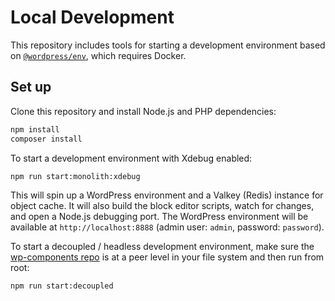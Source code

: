# Local Development

This repository includes tools for starting a development environment based on [`@wordpress/env`](https://developer.wordpress.org/block-editor/reference-guides/packages/packages-env/), which requires Docker.

## Set up

Clone this repository and install Node.js and PHP dependencies:

```sh
npm install
composer install
```

To start a development environment with Xdebug enabled:

```sh
npm run start:monolith:xdebug
```

This will spin up a WordPress environment and a Valkey (Redis) instance for object cache. It will also build the block editor scripts, watch for changes, and open a Node.js debugging port. The WordPress environment will be available at `http://localhost:8888` (admin user: `admin`, password: `password`).

To start a decoupled / headless development environment, make sure the [wp-components repo](https://github.com/Automattic/wp-components) is at a peer level in your file system and then run from root:

```sh
npm run start:decoupled
```
